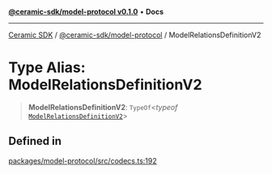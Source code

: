 [**@ceramic-sdk/model-protocol v0.1.0**](../README.md) • **Docs**

***

[Ceramic SDK](../../../README.md) / [@ceramic-sdk/model-protocol](../README.md) / ModelRelationsDefinitionV2

# Type Alias: ModelRelationsDefinitionV2

> **ModelRelationsDefinitionV2**: `TypeOf`\<*typeof* [`ModelRelationsDefinitionV2`](../variables/ModelRelationsDefinitionV2.md)\>

## Defined in

[packages/model-protocol/src/codecs.ts:192](https://github.com/ceramicstudio/ceramic-sdk/blob/2df74ee449b4c48a3a1f531066c64854fe2dc5dd/packages/model-protocol/src/codecs.ts#L192)
